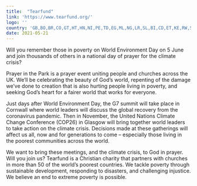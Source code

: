 ```yaml
---
title:  "Tearfund"
link: 'https://www.tearfund.org/'
logo: ''
country: 'GB,BO,BR,CO,GT,HT,HN,NI,PE,TD,EG,ML,NG,LR,SL,BI,CD,ET,KE,RW,SO,SS,UG,AO,MW,MZ,TZ,ZM,ZW,AF,BD,KH,IN,ID,IQ,JO,LB,MM,NP,PK,TH,YE'
date: 2021-05-21
---
```

Will you remember those in poverty on World Environment Day on 5 June and join thousands of others in a national day of prayer for the climate crisis?

Prayer in the Park is a prayer event uniting people and churches across the UK. We’ll be celebrating the beauty of God’s world, repenting of the damage we’ve done to creation that is also hurting people living in poverty, and seeking God’s heart for a fairer world that works for everyone. 

Just days after World Environment Day, the G7 summit will take place in Cornwall where world leaders will discuss the global recovery from the coronavirus pandemic. Then in November, the United Nations Climate Change Conference (COP26) in Glasgow will bring together world leaders to take action on the climate crisis. Decisions made at these gatherings will affect us all, now and for generations to come – especially those living in the poorest communities across the world. 

We want to bring these meetings, and the climate crisis, to God in prayer. Will you join us?
Tearfund is a Christian charity that partners with churches in more than 50 of the world’s poorest countries. We tackle poverty through sustainable development, responding to disasters, and challenging injustice. We believe an end to extreme poverty is possible.